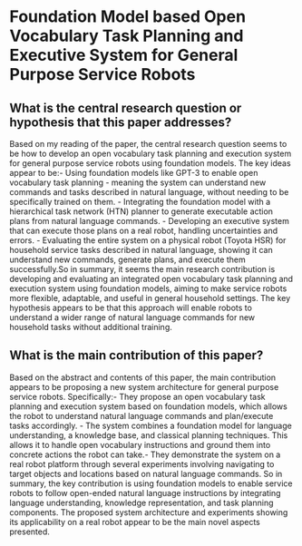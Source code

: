 # Foundation Model based Open Vocabulary Task Planning and Executive   System for General Purpose Service Robots

## What is the central research question or hypothesis that this paper addresses?

Based on my reading of the paper, the central research question seems to be how to develop an open vocabulary task planning and execution system for general purpose service robots using foundation models. The key ideas appear to be:- Using foundation models like GPT-3 to enable open vocabulary task planning - meaning the system can understand new commands and tasks described in natural language, without needing to be specifically trained on them. - Integrating the foundation model with a hierarchical task network (HTN) planner to generate executable action plans from natural language commands. - Developing an executive system that can execute those plans on a real robot, handling uncertainties and errors. - Evaluating the entire system on a physical robot (Toyota HSR) for household service tasks described in natural language, showing it can understand new commands, generate plans, and execute them successfully.So in summary, it seems the main research contribution is developing and evaluating an integrated open vocabulary task planning and execution system using foundation models, aiming to make service robots more flexible, adaptable, and useful in general household settings. The key hypothesis appears to be that this approach will enable robots to understand a wider range of natural language commands for new household tasks without additional training.


## What is the main contribution of this paper?

Based on the abstract and contents of this paper, the main contribution appears to be proposing a new system architecture for general purpose service robots. Specifically:- They propose an open vocabulary task planning and execution system based on foundation models, which allows the robot to understand natural language commands and plan/execute tasks accordingly. - The system combines a foundation model for language understanding, a knowledge base, and classical planning techniques. This allows it to handle open vocabulary instructions and ground them into concrete actions the robot can take.- They demonstrate the system on a real robot platform through several experiments involving navigating to target objects and locations based on natural language commands. So in summary, the key contribution is using foundation models to enable service robots to follow open-ended natural language instructions by integrating language understanding, knowledge representation, and task planning components. The proposed system architecture and experiments showing its applicability on a real robot appear to be the main novel aspects presented.
